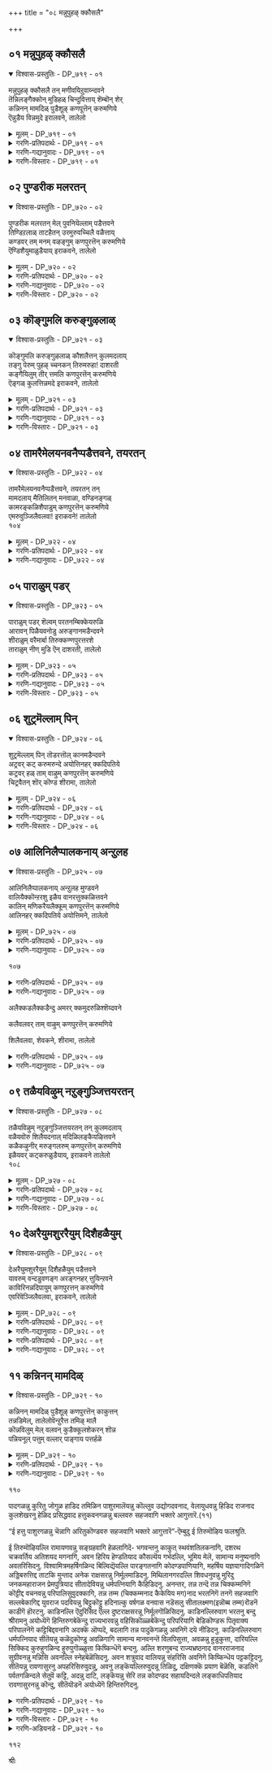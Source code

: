 +++
title = "०८ मन्नुपुहऴ् क्कौसलै"

+++


## ०१ मन्नुपुहऴ् क्कौसलै

<details open><summary>विश्वास-प्रस्तुतिः - DP_७१९ - ०१</summary>

मन्नुपुहऴ् क्कौसलै तन् मणीवयिऱुवाय्न्दवने  
तॆन्निलङ्गैक्कोन् मुडिहळ् चिन्दुवित्ताय् शॆम्बॊन् शेर्  
कन्निनन् मामदिळ् पुडैशूऴ् कणपूत्तॆन् करुमणिये  
ऎन्नुडैय विन्नमुदे इरालवने, तालेलो
</details>

<details><summary>मूलम् - DP_७१९ - ०१</summary>

मन्नुपुहऴ् क्कौसलै तन् मणीवयिऱुवाय्न्दवने  
तॆन्निलङ्गैक्कोन् मुडिहळ् चिन्दुवित्ताय् शॆम्बॊन् शेर्  
कन्निनन् मामदिळ् पुडैशूऴ् कणपूत्तॆन् करुमणिये  
ऎन्नुडैय विन्नमुदे इरालवने, तालेलो
</details>

<details><summary>गरणि-प्रतिपदार्थः - DP_७१९ - ०१</summary>

मन्नु-शाश्वतवाद, पुहऴ्=हॊगळिकॆयन्नु पडॆद कौसलै तन्=कौसल्यॆय, मणि=सुन्दरवाद, वयिऱु=हॊट्टॆयल्लि,. वाय्न्दवने=अभिवृद्धि हॊन्दिदवने, तॆन्=दक्षिणदिक्किनल्लिरुव, इलङ्कै=लङ्कॆय, कोन्=राजन\(रावणन\), मुडिहळ्=तलॆगळन्नु, चिन्दुवित्ताय्=तरिदु हाकिदवने, शॆम्=कॆम्पाद, पॊन् शेर्=चिन्नदिन्द माडिद, कन्नि=शाश्वतवाद\(नाशविल्लद\), नल्=उत्तमवाद, मा=बलुदॊड्ड, मदिळ्=कोटॆगोडॆयिन्द, पुडै=नाल्कुदिक्किनल्लू, शूऴ्=सुत्तुवरियल्पट्ट, कणपुरत्तु=कण्णपुरद, ऎन्=नन्न, करुमणिये=नीळमणियन्थवने, ऎन् अमुदे=नन्न अमृतसमानने, इराकवने=राघव\(राम\)ने, तालेलो=जोजो
</details>

<details><summary>गरणि-गद्यानुवादः - DP_७१९ - ०१</summary>

शाश्वतवाद कीर्तियन्नु पडॆद कौसल्यॆय सुन्दरवाद हॊट्टॆयल्लि अवतरिसिदवने, दक्षिणदल्लिरुव लङ्कॆय राजन तलॆगळन्नु तरिदुहाकिदवने, कॆम्फाद चिन्नदिन्द माडिद नाशरहितवाद उत्तमकोटॆयिन्द नाल्कुकडॆयू सुत्तल्पट्ट कण्णपुरद नन्न नीलमणिये, ननगॆ अमृतप्रायने, राघवरामने, जोजो\(१\)
</details>

<details><summary>गरणि-विस्तारः - DP_७१९ - ०१</summary>

कुलशेखररु ई तिरुमॊऴियल्लि भगवन्तन इन्नॊन्दु अवतारवन्नु ऎन्दरॆ श्रीरामावतारवन्न् नॆनॆयुत्तारॆ. श्रीरामनु अवतरिसिद्दु कौसल्यॆय गर्भदल्लि. दशरथ चक्रवर्तिगॆ अतिशयद हिरियमगनागि, रामावतारद गुरियॆल्ल देशदल्लॆल्ला महाक्रूरिगळागि हॆच्चिकॊण्डिद्द राक्षस कुलद निर्मूलन. लङ्कॆय राजनाद बलुदुष्टनू. अतिपराक्रमियू आद रावणासुरन हत्तुतलॆगळन्नू, अवनन्नु युद्धदल्लि ऎदुरिसि, चॆण्डाडिद्दु श्रीरामन वैभव. श्रीरामन तायि कौसल्यॆ तानॆन्दु भाविसिकॊण्डु, कुलशेखररु

१०२

मगुवाद श्रीरामनन्नु तॊट्टिलल्लिट्टु जोगुळ हाडुत्तारॆ.

कण्णपुरम्- तिरुक्कण्णपुरम् ऎम्बुदु दक्षिणभारतदल्लि हिन्दॆ चोळनाडु ऎन्दुप्रसिद्धिगॊण्डिद्द राज्यदल्लि पवित्रवाद यात्रास्थळगळल्लि ऒन्दु. ऐवरु आऴ्वाररु इल्लिगॆ यात्रार्थिगळागि बिजयमाडिसि, इल्लिय “शौरिराजस्वामि”यन्नु दर्शन माडि, सेवॆ माडि कृतार्थरादरु. आ ऐवरल्लि कुलशेखररू ऒब्बरु. आ सविनॆनपिन कुरुहु इदु. अल्लदॆ, कण्णपुरद शौरिराजस्वामिये कुलशेखररिगॆ श्रीरामनागि तोरिद्दु.
</details>

## ०२ पुण्डरीक मलरतन्

<details open><summary>विश्वास-प्रस्तुतिः - DP_७२० - ०२</summary>

पुण्डरीक मलरतन् मेल् पुवनियॆल्लाम् पडैत्तवने  
तिण्डिऱलाळ् ताटहैतन् उरमुरुवच्चिलै वळैत्ताय्  
कण्डवर् तम् मनम् वऴङ्गुम् कणपुरत्तॆन् करुमणिये  
ऎण्डिशैयुमाळुडैयाय् इराकवने, तालेलो
</details>

<details><summary>मूलम् - DP_७२० - ०२</summary>

पुण्डरीक मलरतन् मेल् पुवनियॆल्लाम् पडैत्तवने  
तिण्डिऱलाळ् ताटहैतन् उरमुरुवच्चिलै वळैत्ताय्  
कण्डवर् तम् मनम् वऴङ्गुम् कणपुरत्तॆन् करुमणिये  
ऎण्डिशैयुमाळुडैयाय् इराकवने, तालेलो
</details>

<details><summary>गरणि-प्रतिपदार्थः - DP_७२० - ०२</summary>

पुण्डरिकम्=तावरॆ, मलर्=हूवु, अदन्=अदर, मेल्=मेलॆ, पुवनि ऎल्लाम्=समस्त लोकगळन्नू, पडैत्तवने=पडॆदवने, तिण्=दृढवाद, तिऱलाळ्=बलवन्नुळ्ळवळाद, ताटकैतन्=ताटकिय, उरम्=ऎदॆयन्नु, उरुव=तूतुबीळुवन्तॆ, शिलै=बिल्लन्नु, वळैत्ताय्=बग्गिसिदवने, कण्डवर्=दर्शन माडिदवरि, तम् मनम्=अवरवर मनस्सन्नु, वऴङ्गुम्=बॆळगिसुव, कणपुरत्तु ऎन् करुमणिये=कण्णपुरद नन दिव्यनीलमणिये, ऎण्=ऎण्टु, दिशैयुम्=दिक्कुगळल्लियू, आळ् उडैयाय्=सेवॆगॊळ्ळुत्तिरुववने, इराकवने=राघव\(राम\)ने, तालेलो=जोजो
</details>

<details><summary>गरणि-गद्यानुवादः - DP_७२० - ०२</summary>

तावरॆय हूविन मेलिनिन्द समस्तलोकगळन्नू सॄष्टिसिदवने, बहळ बलशालियाद ताटकिय ऎदॆयल्लि तूतागुवन्तॆ बिल्लन्नु बग्गिसिदवने, दर्शन माडिदवर मनस्सन्नु बॆळगिसुव कण्णपुरदल्लि नॆलसिरुव नन्न दिव्यनीलमणिये, ऎण्टुदिक्कुगळल्लू सेवॆगॊळ्ळुत्तिरुववने, राघवरामने जो जो.\(२\)
</details>

<details><summary>गरणि-विस्तारः - DP_७२० - ०२</summary>

भगवन्तन नाभियिन्द कमलवु हुट्टितु. अदरल्लि चतुर्मुख ब्रह्मनु हुट्टिदनु. अवनु सृष्टिकर्तनागि समस्त लोकगळन्नु सृष्टिसिदनु. हीगॆ भगवन्तनु लोकगळन्नु सृष्टिसिद्दु.

विश्वामित्र महर्षि नडसुत्तिद्द यज्ञक्कॆ अल्लिन राक्षसरु बहळवागि अड्डिमाडुत्तलू तॊन्दरॆ कॊडुत्तलू इद्दरु. अवरल्लि ताटकि ऎम्बवळ बहळ प्रबलळू

१०३

मायावियू आगिद्दवळु. श्रीरामनॊब्बने अवळन्नु संहरिसलु शक्तनॆन्दु महर्षिगळिगॆ गॊत्तु. अदक्कागि, बालकराद रामलक्ष्मणरन्नु अवरॊडनॆ करॆदिय्दु, अवरिगॆ धनुर्विद्यॆयन्नु कलिसि, ताटकिय मत्तु इतर ऎल्ला राक्षसर संहारक्कॆ कारणरादरु. ताटकियन्नु ऎदॆयन्नु सीळुवुदक्कागि श्रीरामनु तन्न कोदण्डवन्नु हेगॆ उपयोगिसिदनॆन्दु विवरणॆ इल्लिदॆ.

तिरुक्कण्णपुरदल्लि भगवन्तनु शौरिराजस्वामियागि नॆलॆगॊण्डु, ऎल्ला दिक्कुगळिन्दलू, अल्लिगॆ स्वामिय सेवॆगागि, बरुव भक्तर मनस्सन्नु आह्लादगॊळिसुत्तानॆ. अवने राघव राम. अवनन्नु मगुविनन्तॆ भाविसि आऴ्वाररु तूगुत्तारॆ.
</details>

## ०३ कॊङ्गुमलि करुङ्गुऴलाळ्

<details open><summary>विश्वास-प्रस्तुतिः - DP_७२१ - ०३</summary>

कॊङ्गुमलि करुङ्गुऴलाळ् कौशलैत्तन् कुलमदलाय्  
तङ्गु पॆरुम् पुहऴ् च्चनकन् तिरुमरुहा\! दाशरती  
कङ्गैयिलुम् तीर् त्तमलि कणपुरत्तॆन् करुमणिये  
ऎङ्गळ् कुलत्तिन्नमदे इराकवने, तालेलो
</details>

<details><summary>मूलम् - DP_७२१ - ०३</summary>

कॊङ्गुमलि करुङ्गुऴलाळ् कौशलैत्तन् कुलमदलाय्  
तङ्गु पॆरुम् पुहऴ् च्चनकन् तिरुमरुहा\! दाशरती  
कङ्गैयिलुम् तीर् त्तमलि कणपुरत्तॆन् करुमणिये  
ऎङ्गळ् कुलत्तिन्नमदे इराकवने, तालेलो
</details>

<details><summary>गरणि-प्रतिपदार्थः - DP_७२१ - ०३</summary>

कॊङ्गु=परिमळवु, मलि=मलॆतिरुव, करुकुऴलाळ्=कप्पनॆय कूदलन्नुळ्ळ, कौशलै तन्=कौसल्यॆय, कुलम्=सिरिवन्तनाद, मदलाय्=मगने, तङ्गु=शाश्वतवाद, पॆरु=महत्ताद, पुहऴ्=कीर्तियुळ्ळ, चनकन्=जनकन, तिरु=श्रेष्ठवाद, मरुहा=अळियने, दाशरती=दाशरथी, कङ्गैयिलुम्=गङ्गानदिगिन्तलू, मलि=श्रेष्ठवाद, तीर् त्तम्=तीर्थगळुळ्ळ, कणपुरत्तु=तिरुक्कण्णपुरद, ऎन् करुमणिये=नन्न नीलमणिये, ऎङ्गळ्=नम्म, कुलत्तु=वंशद\(कुलद\), इन्-मधुरवाद, अमुदे=अमृतवे, इराकवने=राघव\(राम\)ने, तालेलो=जोजो
</details>

<details><summary>गरणि-गद्यानुवादः - DP_७२१ - ०३</summary>

परिमळदिन्द मलॆतिरुव कप्पाद तलॆगूदलन्नुळ्ळ कौसल्यॆय सिरिवन्तनाद मगने, शाश्वतवाद महाकीर्तियन्नुळ्ळ जनकन श्रेष्ठवाद अळियने, दाशरथी, गङ्गानदिगिन्तलू श्रेष्ठवाद तीर्थगळन्नुळ्ळ कण्णपुरद नन्न नीलमणिये, नम्म कुलद मधुरवाद अमृतवे, राघवरामने जोजो\(३\)
</details>

<details><summary>गरणि-विस्तारः - DP_७२१ - ०३</summary>

“नम्म कुल” ऎम्ब हॆम्मॆय मातु कौसल्यादेविय कुलक्कू कुलशेखरर कुलक्कू ऒट्टिगॆ अन्वयिसुत्तदॆ. इब्बरदू क्षत्रियकुल. आद्दरिन्द श्रीरामनल्लि अष्टु अभिमान\!
</details>

## ०४ तामरैमेलयनवनैप्पडैत्तवने, तयरतन्

<details open><summary>विश्वास-प्रस्तुतिः - DP_७२२ - ०४</summary>

तामरैमेलयनवनैप्पडैत्तवने, तयरतन् तन्  
मामदलाय् मैतिलितन् मनवाळा, वण्डिनङ्गळ्  
कामरङ्कळिशैपाडुम् कणपुरत्तॆन् करुमणिये  
एमरुवुञ्जिलैवलवा\! इराकवने\! तालेलो  
१०४
</details>

<details><summary>मूलम् - DP_७२२ - ०४</summary>

तामरैमेलयनवनैप्पडैत्तवने, तयरतन् तन्  
मामदलाय् मैतिलितन् मनवाळा, वण्डिनङ्गळ्  
कामरङ्कळिशैपाडुम् कणपुरत्तॆन् करुमणिये  
एमरुवुञ्जिलैवलवा\! इराकवने\! तालेलो  
१०४
</details>

<details><summary>गरणि-प्रतिपदार्थः - DP_७२२ - ०४</summary>

तामरै मेल्=तावरॆ मेलॆ, अयन् अवनै=चतुर्मुख ब्रह्मनन्नु, पडैत्तवने=पडॆदवने, तयर तन् तन्=दशरथन, मा=महत्वद, मदलाय्=मगने, मैतिलि तन्=मैथिलिय, मनवाळा=वल्लभने, वण्डु=दुम्बिगळ, इनङ्गळ्=गुम्पुगळु, कामरङ्गळ्=इम्पाद रागगळ, इशै=हाडुगळन्नु, पाडुम्=हाडुव, कणपुरत्तु=तिरुक्कण्णपुरद, ऎन् करुमणिये=नन्न नीलमणिये, ए=अम्बुगळु, मरुवुम्=कूडिकॊण्डिरुव, शिलै=बिल्लन्नु, वलवा=हिडियबल्लवने, इराकवने=राघव, रामने, तालेलो=जोजो.
</details>

<details><summary>गरणि-गद्यानुवादः - DP_७२२ - ०४</summary>

तावरॆय मेलॆ चतुर्मुख ब्रह्मनन्नु पडॆदवने, दशरथन महत्वद मगने. मैथिलिय वल्लभने, दुम्बिगळ गुम्पुगळु इम्पाद रागगळ हाडुगळन्नु हाडुव तिरुक्कणपुरद नन्न नीलमणिये, अम्बुगळिन्द कूडिरुव बिल्लन्नु हिडियबल्लवने राघवरामने, जोजो.\(४\)
</details>

## ०५ पाराळुम् पडर्

<details open><summary>विश्वास-प्रस्तुतिः - DP_७२३ - ०५</summary>

पाराळुम् पडर् शॆल्वम् परतनम्बिक्केयरुळि  
आरावन् पिळैयवनोडु अरुङ्गानमडैन्दवने  
शीराळुम् वरैमार्बा तिरुक्कण्णपुरत्तरशे  
ताराळुम् नीण् मुडि ऎन् दाशरती, तालेलो
</details>

<details><summary>मूलम् - DP_७२३ - ०५</summary>

पाराळुम् पडर् शॆल्वम् परतनम्बिक्केयरुळि  
आरावन् पिळैयवनोडु अरुङ्गानमडैन्दवने  
शीराळुम् वरैमार्बा तिरुक्कण्णपुरत्तरशे  
ताराळुम् नीण् मुडि ऎन् दाशरती, तालेलो
</details>

<details><summary>गरणि-प्रतिपदार्थः - DP_७२३ - ०५</summary>

पार्=भूमियन्नु, आळुम्=आळतक्क, पडर्=विपुलवाद, शॆल्वम्=सम्पत्तन्नु, परतन्=भरतनॆम्ब, नम्बिक्के=प्रसिद्धिपुरुषनिगे, अरुळि=कृपॆमाडि,आरा=परिपूर्णवाद, अन्बु=प्रेम\(भक्ति\)वुळ्ळ, इळैयवनोडु=तम्मनॊडनॆ, अरु=अपरूपवाद, कानम्=काडन्नु, अडैन्दवने=सेरिदवने, शीर्=लक्ष्मियु, आळुम्=विहरिसुवन्थ, वरै=\(पर्वतदन्तॆ\) हिरियदाद, मार्बा=वक्षस्थलवुळ्ळवने, तिरुक्कण्णपुरत्तु अरशने=तिरुक्कण्णपुरद अरसने, तार्=मालॆयु, आळुम्=विहरिसुव, नीळ्=उद्दनाद, मुडि=जडॆयन्नुळ्ळ, ऎन् दाशरथी=नन्न दाशरथिये, तालेलो=जोजो.
</details>

<details><summary>गरणि-गद्यानुवादः - DP_७२३ - ०५</summary>

१०५
</details>

<details><summary>गरणि-विस्तारः - DP_७२३ - ०५</summary>

भूमियन्नाळतक्क विपुअलवाद सम्पत्तन्नु भरतनॆम्ब प्रसिद्धिपुरुषनिगे कृपॆमाडिकॊट्टु, सम्पूर्णवाद भक्तियन्नुळ्ळ तम्मनॊडनॆ अपरूपवाद काडन्नु सेरिदवने, लक्ष्मियु विहरिसुवन्थ हिरिय\(विशाल\)वक्षस्थलवुळ्ळवने, मालॆयन्नु मुडिद निडिदाद जटॆयन्नुळ्ळवने, नन्न दाशरथिये, जोजो.\(५\)

दशरथ चक्रवर्तिय हिरियमगनागि, चक्राधिपत्यवन्नु अद्वितीयवागि आळुवन्थ समर्थनागिद्दरू, तन्न तन्दॆय मातन्नु पालिसुवुदक्कागि, तन्न तम्मनाद भरतनिगे भूमियन्नाळुव आ विपुलैश्वर्यवन्नु बिट्टुकॊट्टु, तन्नल्लि अपरिमितवाद भक्ति\(प्रीति\)यन्नुळ्ळ तन्न तम्मनाद लक्ष्मणनॊडनॆ भयङ्करवाद काडिगॆ होद त्यागमूर्ति श्रीराम\! वीरलक्ष्मिगॆ तन्न दृढवाद ऎदॆयल्लि अवकाशकॊट्टवनु अवनु. जटावल्कलधारियागि शान्तनागि, सन्तसचित्तनागि अरण्यदल्लि वासवागिद्दवनु अवनु. अवने तिरुक्कण्णपुरद ऒडॆयनादवनु.
</details>

## ०६ शुट्रमॆल्लाम् पिन्

<details open><summary>विश्वास-प्रस्तुतिः - DP_७२४ - ०६</summary>

शुट्रमॆल्लाम् पिन् तॊडरत्तॊल् कानमडैन्दवने  
अट्रवर् कट् करुमरुन्दे अयोत्तिनहर् क्कदिपतिये  
कट्रवर् हळ् ताम् वाऴुम् कणपुरत्तॆन् करुमणिये  
चिट्रवैतन् शॊर् कॊण्ड शीरामा, तालेलो
</details>

<details><summary>मूलम् - DP_७२४ - ०६</summary>

शुट्रमॆल्लाम् पिन् तॊडरत्तॊल् कानमडैन्दवने  
अट्रवर् कट् करुमरुन्दे अयोत्तिनहर् क्कदिपतिये  
कट्रवर् हळ् ताम् वाऴुम् कणपुरत्तॆन् करुमणिये  
चिट्रवैतन् शॊर् कॊण्ड शीरामा, तालेलो
</details>

<details><summary>गरणि-प्रतिपदार्थः - DP_७२४ - ०६</summary>

शुट्रम् ऎल्लाम्=परिवारदवरॆल्लरू, पिन् तॊडर=हिन्दॆबिद्दु बरलु, तॊल्=पुरातनवाद, कानम्=काडन्नु,अडैन्दवने=सेरिदवने, अट्रवर् कट् कु=निन्नन्ने शरणॆन्दवरिगॆ, अरु=अपरूपवाद, मरुन्दे=औषधिस्वरूपने, अयोत्तिनहर् क्कू=अयोध्यानगरक्कॆ, अदिपतिये=ऒडॆयने, कट्रवर् हळ् ताम्=ज्ञानिगळु, वाऴुम्=बाळुवन्थ, कणपुरत्तु ऎन् करुमणिये=चिट्रवैतन्=चिक्क तायियादवळ, शॊल्=मातन्नु, कॊण्ड=पालिसिद, शीरामा=श्रीरामने, तालेलो=जोजो.
</details>

<details><summary>गरणि-गद्यानुवादः - DP_७२४ - ०६</summary>

बन्धुबळग परिवारदवरॆल्लरू निन्न हिन्दॆबिद्दु बरलु, पुरातनवाद काडन्नु सेरिदवने, निन्न शरणागतरिगॆ अपरूपवाद औषधिस्वरूपने, अयोध्यॆय ऒडॆयने ज्ञानिगळु बाळुवन्थ तिरुक्कण्णपुरद नन्न दिव्यनीलमणिये, चिक्कम्मा मातन्नु पालिसिदवने, श्रीरामने, जोजो.\(६\)
</details>

<details><summary>गरणि-विस्तारः - DP_७२४ - ०६</summary>

चिक्कम्मनाद कैकेयिय मातन्ने तन्न तन्दॆय आज्ञॆयॆन्दु तिळिदु अदन्नु चाचु तप्पदन्तॆ परिपालिसुवुदक्कागि श्रीरामनु राज्याधिपत्यवन्नु तन्न तम्मनाद भरतनिगॆ बिट्टुकॊट्टु तानु काडिगॆ होदनष्टॆ. प्रजॆगळू बन्धुबळगदवरू तमगॆ अत्यन्तप्रियनाद श्रीरामनन्नु बिट्टिरलारदॆ अवनन्नु हिम्बालिसुत्तले होदरु. गङ्गानदियन्नु दाटीद बळिक श्रीरामनु तानु तम्मवरु यार हगरणवू इल्लदॆ सुखवागिरुवुदु साध्यवॆन्दु बगॆदु चित्रकूटदल्लि

१०६

नॆलसिदनु. अवन शान्तिगॆ भङ्ग तरुवन्तॆ भरतनु सकल राजमर्यादॆगळॊडनॆ यू बन्धुबळग परिवारजनरॊडनॆयू अल्लिगू बन्दु, श्रीरामनन्नु अयोध्यॆगॆ हिन्तिरुगबेकॆन्दू राज्यभारवन्नु अवने वहिसिकॊळ्ळबेकॆन्दु बेडिकॊण्डनु. श्रीरामनु अदक्कॆ ऒप्पदॆ, अवन बेडिकॆगॆ बदलागि अवनिगॆ तन्न पादुकॆगळन्नु दयॆनीडिदनु. हीगॆ भरतनन्नु समाधानपडिसि हिन्दक्कॆ कळुहिसिद बळिक तम्म जनर काटदिन्द तप्पिसिकॊळ्ळबेकॆन्दु बगॆदु, दट्टवाद गॊण्डारण्यवाद दण्डकारण्यक्कॆ तॆरळिदनु. इदु पाशुरद मॊदल सालिन विषय.

गॆळॆयरागलि वैरिगळागलि- यारे आगलि “शरणु”ऎन्दु बन्दरॆ, अवर हिन्नॆलॆयेनॆन्दु लॆक्किसदॆ, अवरन्नु कैबिडदन्तॆ कापाडुवुदु श्रीरामन सङ्कल्प. शरणागतरन्नु संसारवॆम्ब रोगदिन्द बिडुगडॆ माडुवुदे श्रीरामन कार्य. आद्दरिन्दले शरणागतरिगॆ अवनु दिव्यौषधियन्तॆ.
</details>

## ०७ आलिनिलैप्पालकनाय् अन्ऱुलह

<details open><summary>विश्वास-प्रस्तुतिः - DP_७२५ - ०७</summary>

आलिनिलैप्पालकनाय् अन्ऱुलह मुण्डवने  
वालियैक्कॊन्ऱरशु इळैय वानरत्तुक्कळित्तवने  
कालिन् मणिकरैयलैक्कूम् कणपुरत्तॆन् करुमणिये  
आलिनहर् क्कदिपतिये अयोत्तिमने, तालेलो
</details>

<details><summary>मूलम् - DP_७२५ - ०७</summary>

आलिनिलैप्पालकनाय् अन्ऱुलह मुण्डवने  
वालियैक्कॊन्ऱरशु इळैय वानरत्तुक्कळित्तवने  
कालिन् मणिकरैयलैक्कूम् कणपुरत्तॆन् करुमणिये  
आलिनहर् क्कदिपतिये अयोत्तिमने, तालेलो
</details>

<details><summary>गरणि-प्रतिपदार्थः - DP_७२५ - ०७</summary>

आलिन् इलै=आलद ऎलॆय, पालकन् आय्=बालकनादवने, अन्ऱु=महाप्रळयकालदल्लि, उलहम् उण्डवने=समस्तलोकगळन्नू उण्डवने, \(हॊट्टॆयल्लि अडगिसिकॊण्डवने\), वालियै कॊन्ऱु=वालियन्नु कॊन्दु, इळैय वानरत्तुक्कू=तम्मनाद वानरनिगॆ, अरशु=राज्यवनु, अळित्तवने=कॊट्टवने, कालिन्=कालिन, मणि=सुन्दरवाद\(रत्नखचितवाद\), करै=अञ्चु, अलैक्कूम्=अलुगाडुत्तिरुव, कणपुरत्तु=तिरुक्कण्णपुरद, ऎन् करुमणिये=नीलमणिये, आलिनहर् क्कू=आलिनगरक्कॆ, अदिपतिये=ऒडॆयने, अयोत्तिमने=अयोध्यॆय राजने, तालेलो=जोजो.\(७\)
</details>

<details><summary>गरणि-गद्यानुवादः - DP_७२५ - ०७</summary>

महाप्रळयदल्लि समस्तलोकगळन्नू तन्न हॊट्टॆयल्लि अडगिसिकॊण्डु एनू अरिय ऎळॆयमगुवागि हाल्गडिनल्लि ऒन्दु आलदॆलॆय मेलॆ मलगि योगनिद्रॆयल्लि बहुकालकळॆदवनु भगवन्त. श्रीरामनादाग, किष्किन्धॆय राजनागिद्द वालियन्नु कॊन्दु अवन तम्मनाद सुग्रीवनिगॆ आ राज्यद पट्टवन्नु कट्टिदनु. तिरुक्कण्णपुरियल्लि शौरिराजनागि सर्वाङ्गसुन्दरनागि मॆरॆयुववनु अवनु.
</details>

१०७

<details><summary>गरणि-प्रतिपदार्थः - DP_७२५ - ०७</summary>

“कालिन् मणिकरै अलैक्कूम् कणपुरत्तु” ऎम्बुदन्नु इन्नॊन्दु रीतियल्लि बिडिसि अर्थहेळलागिदॆ. कालिन्=कालुवॆगळ, मणि=रत्नगळन्नु, करै=दडक्कॆ अलैक्कूम्=तन्दुहाकुव, कणपुरत्तु=तिरुक्कण्णपुरद-ऎम्बुदागि. कालुवॆगळल्लि हरियुव समृद्धियाद नीरु तिरुक्कण्णपुरद गद्दॆगळल्लि हरिदु अदरल्लि हुलुसागि चिन्नवन्नू रत्नगळन्नू बॆळॆयुवन्तॆ \(बत्त बॆळॆयुवन्तॆ\) माडुत्तदॆ. हीगॆ तिरुक्कण्णपुरवु ऐश्वर्यदिन्द तुम्बितुळुकुत्तदॆ.
</details>

<details><summary>गरणि-गद्यानुवादः - DP_७२५ - ०७</summary>

८.मलैयदनालणैक्कट्टि मदिळिलङ्कैयऴित्तवने
</details>

अलैक्कडलैक्कडैन्दु अमरर् क्कमुदरुळिश्शॆय्दवने

कलैवलवर् ताम् वाऴुम् कणपुरत्तॆन् करुमणिये

शिलैवलवा, शेवकने, शीरामा, तालेलो

<details><summary>गरणि-प्रतिपदार्थः - DP_७२५ - ०७</summary>

मलै=बॆट्टगळुल् अदनाल्=अवुगळिन्द, अणैक्कट्टि=सेतुवॆयन्नु कट्टि, मदिळ्=कोटॆयिन्द भद्रवाद, इलङ्कै=लङ्कॆयन्नु, अऴत्तवने=नाशपडिसिदवने, अलैकडलै=अलॆगळिन्द कूडिद कडलन्नु, कडैन्दु=कडॆदु, अमरर् क्कू=देवतॆगळिगॆ,अमुदु=अमृतवन्नु, अरुळिशॆय्दवने=कृपॆ माडिदवने, कलैवलवर्=विद्यॆयन्ने शक्तियन्नागि उळ्ळवरु, ताम्=तावु, वाऴुम्=बाळुव, कणपुरत्तु=तिरुक्कण्णपुरद, ऎन् करुमणिये=नन्न दिव्यनीलमणिये, शिलैवलवा=धनुश्शास्त्रपण्डितने\(कोदण्डपण्डितने\) शेवकने=महावीरने, शीरामा=श्रीरामने, तालेलो=जोजो
</details>

<details><summary>गरणि-गद्यानुवादः - DP_७२५ - ०७</summary>

बॆट्टगळिन्द समुद्रक्कॆ सेतुवॆ कट्टि कोटॆगळिन्द भद्रवाद लङ्कॆयन्नु नाशपडिसिदवने, अलॆगळिन्द कूडिद कडलन्नु कडॆदु अमररिगॆ अमृतवन्नु कृपॆमाडिदवने, विद्याबलवुळ्ळवरु बाळुव तिरुक्कण्णपुरद नन्न दिव्यनीलमणिये, कोदण्डपण्डितने, महावीरने, श्रीरामने जोजो.\(८\)
</details>

## ०९ तळैयविऴुम् नऱुङ्गुञ्जित्तयरतन्

<details open><summary>विश्वास-प्रस्तुतिः - DP_७२७ - ०८</summary>

तळैयविऴुम् नऱुङ्गुञ्जित्तयरतन् तन् कुलमदलाय्  
वळैयवॊरु शिलैयदनाल् मदिळिलङ्कैयऴित्तवने  
कळैकऴुनीर् मरुङ्गलरुम् कणपुरत्तॆन् करुमणिये  
इळैयवर् कट्करुळुडैयाय्, इराकवने तालेलो  
१०८
</details>

<details><summary>मूलम् - DP_७२७ - ०८</summary>

तळैयविऴुम् नऱुङ्गुञ्जित्तयरतन् तन् कुलमदलाय्  
वळैयवॊरु शिलैयदनाल् मदिळिलङ्कैयऴित्तवने  
कळैकऴुनीर् मरुङ्गलरुम् कणपुरत्तॆन् करुमणिये  
इळैयवर् कट्करुळुडैयाय्, इराकवने तालेलो  
१०८
</details>

<details><summary>गरणि-प्रतिपदार्थः - DP_७२७ - ०८</summary>

तळै=कट्टु, अविऴुम्=बिच्चि होगुत्तिरुव, नऱु=ऒळ्ळॆय, कुञ्जि=तलॆगूदलिन गण्टुळ्ळ, तयरतन् तन्=दशरथन, कुलम्=श्रेष्ठवाद, मदलाय्=मगने, ऒरु=साटियिल्लद, वळैय=बग्गिसिद, शिलै अदनाल्=बिल्लिनिन्द, मदिळ्=कोटॆगोडॆगळुळ्ळ, इलङ्गै=लङ्कॆयन्नु, अऴित्तवने=नाशपडिसिदवने, कळै=सुन्दरवाद, कऴुनीर्=नैदिलॆगळु, मरुङ्गु=सुत्तलू, अलरुम्=अरळुव, कणपुरत्तु=तिरुक्कण्णपुरद, ऎन्=नन्न करुमणिये=नीलमणिये, इळैयवर् कट्कु=तम्मन्दिर विषयदल्लि, अरुळ् उडैयाय्=करुणॆयुळ्ळवने, इराकवने=राघव\(राम\)ने, तालेलो=जोजो.
</details>

<details><summary>गरणि-गद्यानुवादः - DP_७२७ - ०८</summary>

कट्टुबिच्चुत्तिरुव ऒळ्ळॆय तलॆगूदलिन गण्टुळ्ळ दशरथन श्रेष्ट्ःअवाद मगने, साटियिल्लद बग्गिसिद बिल्लिनिन्द कोटॆगळिन्द भद्रवाद लङ्कॆयन्नु नाशपडिसिदवने, सुन्दरवाद नैदिलॆगळु सुत्तलू अरळुव तिरुक्कण्णपुरद नन्न दिव्यनीलमणिये, तम्मन्दिर विषयदल्लि कृपॆयुळ्ळवने, राघवरामने, जोजो.\(९\)
</details>

<details><summary>गरणि-विस्तारः - DP_७२७ - ०८</summary>

किरिय हॆण्डतियाद कैकेयि तनगॆ कॊडबेकॆन्द ऎरडू वरगळन्नु केळिद दशरथनु शोकसन्तप्तनादनु. नॆलदल्लि बिद्दु हॊरळाडिदनु. अवन तलॆगूदलु बिच्चिहोयितु. नॆलद धूळिनल्लि अदु मलिनगॊण्डितु. आदरॆ अवनु कैकेयिगॆ कॊट्टमातन्नु हिरिय मगनाद श्रीरामनु उळिसिकॊट्टु, श्रेष्ठनॆनिसिकॊण्डनु. इदु मॊदल सालिन विषय.

“तम्मन्दिरिगॆ कृपॆ तोरिद्दु”-ऎम्बुदन्नु ऎरडु रीतियल्लि विवरिसबहुदॆन्दु काणुत्तदॆ. तम्मनाद भरतनिगॆ श्रीरामनु तन्न पादुकॆगळन्नु कॊट्टुकृपॆ माडिद्दु; ,अत्तु तम्मनाद लक्ष्मणनन्नु तन्न ऎडॆबिडद बॆम्बलिगनागि, हदिनाल्कु वर्षगळ वनवासदल्लि तन्नॊडनॆ ऒरलि ऒप्पिद्दु. इदुऒन्दु रीति. इन्नॊन्दु रीतियल्लि देशभ्रष्ठनागि अलॆयुत्तिद्द सुग्रीवन सख्यवन्नु माडिकॊण्डु, अवनिगॆ वालियिन्द अवन राज्यवन्नु वापसुकॊडिसिद्दु. इदु तम्मनाद सुग्रीवनिगॆ तोरिसिद कृपॆ.
</details>

## १० देअरैयुमशुररैयुम् दिशैहळैयुम्

<details open><summary>विश्वास-प्रस्तुतिः - DP_७२८ - ०९</summary>

देअरैयुमशुररैयुम् दिशैहळैयुम् पडैत्तवने  
यावरुम् वन्दडुवणङ्ग अरङ्गनहर् त्तुयिन्ऱवने  
काविरिनन्नदिपायुम् कणपुरत्तन् करुमणिये  
एवरिवॆञ्जिलैवलवा, इराकवने, तालेलो
</details>

<details><summary>मूलम् - DP_७२८ - ०९</summary>

देअरैयुमशुररैयुम् दिशैहळैयुम् पडैत्तवने  
यावरुम् वन्दडुवणङ्ग अरङ्गनहर् त्तुयिन्ऱवने  
काविरिनन्नदिपायुम् कणपुरत्तन् करुमणिये  
एवरिवॆञ्जिलैवलवा, इराकवने, तालेलो
</details>

<details><summary>गरणि-प्रतिपदार्थः - DP_७२८ - ०९</summary>

देवरैयुम्=देवतॆगळन्नू, अशुररैयुम्=असुररन्नू, दिशैहळैयुम्=दिक्कुगळन्नू, पडैत्तवने= पडॆदवने, यावरुम्=ऎल्ल चेतनरू
</details>

<details><summary>गरणि-गद्यानुवादः - DP_७२८ - ०९</summary>

१०९
</details>

<details><summary>गरणि-प्रतिपदार्थः - DP_७२८ - ०९</summary>

वन्दु=बन्दु, अडिवणङ्ग=पादगळिगॆरगलु \(अनुकूलिसुवन्तॆ\)अरङ्गनहरम्=श्रीरङ्गनगरदल्लि, तुयिन्ऱवने=पवडिसिरुववने, काविरिनल् नदि=कावेरियॆम्ब ऒळ्ळॆयनदि, पायुम्=हरियुव, कणपुरत्तु=तिरुक्कण्णपुरद, ऎन्=नन्न, करुमणिये=नीलमणिये, ए=बाणगळन्नु, वरि=तॊडिसि सिद्धपडिसिरुव, वॆम्=सुन्दरवाद, शिलैवलवा= बिल्लिन शूरने, इराकवने=राघव रामने, तालेलो=जोजो.
</details>

<details><summary>गरणि-गद्यानुवादः - DP_७२८ - ०९</summary>

देवतॆगळन्नु असुररन्नू दिक्कुगळन्नू पडॆदवने, ऎल्ल चेतनरू बन्दु पादगळिगॆरगलु अनुकूलिसुवन्तॆ श्रीरङ्गनगरदल्लि पवडिसिरुववने, कावेरियॆम्ब ऒळ्ळॆय नदि हरियुव तिरुक्कण्णपुरद नन्न दिव्यनीलमणिये, बाणगळन्नु तॊडिसि सिद्धवागिरुव सुन्दरवाद बिल्लाळे, राघवरामने, जोजो.\(१०\)
</details>

## ११ कन्निनन् मामदिळ्

<details open><summary>विश्वास-प्रस्तुतिः - DP_७२९ - १०</summary>

कन्निनन् मामदिळ् पुडैशूऴ् कणपुरत्तॆन् काकुत्तन्  
तन्नडिमेल्, तालेलोवॆन्ऱुरैत्त तमिऴ् मालै  
कॊन्नविलुम् मेल् वलवन् कुडैक्कूलशेकरन् शॊन्न  
पन्नियनूल् पत्तुम् वल्लार् पाङ्गाय पत्तर्हळे
</details>

<details><summary>मूलम् - DP_७२९ - १०</summary>

कन्निनन् मामदिळ् पुडैशूऴ् कणपुरत्तॆन् काकुत्तन्  
तन्नडिमेल्, तालेलोवॆन्ऱुरैत्त तमिऴ् मालै  
कॊन्नविलुम् मेल् वलवन् कुडैक्कूलशेकरन् शॊन्न  
पन्नियनूल् पत्तुम् वल्लार् पाङ्गाय पत्तर्हळे
</details>

<details><summary>गरणि-प्रतिपदार्थः - DP_७२९ - १०</summary>

कन्नि=शाश्वतवाद, नल्=श्रेष्ठवाद, मा=शक्तिपूर्णवाद, मदिळ्=कोटॆयन्नु, पुडै=ऎल्ल कडॆगळल्लू, शूऴ्=सुत्तुवरिदिरुव, कणपुरत्तु=तिरुक्कण्णपुरद, ऎन्=नन्न, काकुत्तन् तन्=काकुत् स्थरामन, अडिमेल्=पादगळन्नु कुरितु, तालेलो ऎन्ऱु=जोजो ऎन्दु, उरैत्त=हेळिद, तमिऴ् मालै=तमिळिन पाशुरगळ मालॆयन्नु, कॊल्=कॊल्लुव, नविलुम्=उद्योगदवनाद, वेल्=वेलायुधवन्नु, वलवन्=धरिसिदवनाद, कुडै=राजनाद, कुलशेकरन्=कुलशेखरनु, शॊन्न=हेळिद, पन्निय=प्रसिद्धवाद, नूल् पत्तुम्=हत्तु कवनगळन्नू, वल्लार्=बल्लवरु, पाङ्गु आय=सहजवागि, पत्तर् हळे=भक्तरे आगुवरु.
</details>

<details><summary>गरणि-गद्यानुवादः - DP_७२९ - १०</summary>

शाश्वतवाद, उत्तमवाद, शक्तिपूर्णवाद कोटॆयिन्द ऎल्ल कडॆगळल्लू सुत्तुवरिदिरुव तिरुक्कण्णपुरद नन्न स्वामियाद काकुत् स्थरामन
</details>

११०

पादगळन्नु कुरितु जोगुळ हाडिद तमिळिन पाशुरमालॆयन्नु कॊल्लुव उद्योगदवनाद, वेलायुधवन्नु हिडिद राजनाद कुलशेखरनु हेळिद प्रसिद्धवाद हत्तुकवनगळन्नु बल्लवरु सहजवागि भक्तरे आगुत्तारॆ.\(११\)

“ई हत्तु पाशुरगळन्नु चॆन्नागि अरितुकॊण्डवरु सहजवागि भक्तरे आगुत्तारॆ”-ऎम्बुदु ई तिरुमॊऴिय फलश्रुति.

ई तिरुमॊऴियल्लि रामायणवन्नु सङ्ग्रहवागि हेळलागिदॆ- भगवन्तनु काकुत् स्थवंशतिलकनागि, दशरथ चक्रवर्तिय अतिशयद मगनागि, अवन हिरिय हॆण्डतियाद कौसल्यॆय गर्भदल्लि, भूमिय मेलॆ, सामान्य मनुष्यनागि अवतरिसिदनु. विश्वामित्रमहर्षिगळिन्द बिल्विद्यॆयल्लि पारङ्गतनागि कोदण्डपाणियागि, महर्षिय यज्ञयागादिगळिगॆ अड्डिबरुत्तिद्द ताटकि मुन्ताद अनेक राक्षसरन्नु निर्मूलमाडिदनु. मिथिलानगरदल्लि शिवधनुवन्नु मुरिदु जनकमहाराजन प्रेमपुत्रियाद सीतादेवियन्नु धर्मपत्नियागि कैहिडिदनु. अनन्तर, तन्न तन्दॆ तन्न चिक्कम्मनिगॆ कॊट्टीद्द वचनवन्नु परिपालिसुवुदक्कागि, तन्न तम्म \(चिक्कम्मनाद कैकेयिय मग\)नाद भरतनिगॆ तनगॆ सहजवागि सल्लबेकागिद्द युवराज पदवियन्नु बिट्टुकॊट्टु हदिनाल्कु वर्षगळ वनवास नडॆसलु सीतालक्ष्मण\(इन्नॊब्ब तम्म\)रॊडनॆ काडीगॆ हॊरटनु. काडिनल्लि ऎदुरिसिद ऎल्ल दुष्टराक्षसरन्नू निर्मूलगॊळिसिदनु. काडिनल्लिरुवाग भरतनु बन्दु श्रीरामनु अयोध्यॆगॆ हिन्तिरुगबेकॆन्दु राज्यभारवन्नु वहिसिकॊळ्ळबेकॆन्दु परिपरियागि बेडिकॊण्डरू पितृवाक्य परिपालनॆगॆ कट्टिबिद्दवनागि अदक्कॆ ऒप्पदॆ, बदलागि तन्न पादुकॆगळन्नु अवनिगॆ दयॆ नीडिदनु. काडिनल्लिरुवाग धर्मपत्नियाद सीतॆयन्नु कळॆदुकॊण्डु अवळिगागि सामान्य मानवनन्तॆ विलपिसुत्ता, अवळन्नु हुडुकुत्ता, दारियल्लि सिक्किद कुरुहुगळिन्द हुरुपुगॊळ्ळुत्ता किष्किन्धॆगॆ बन्दनु. अल्लि शरणुबन्द राज्यभ्रष्ठनाद वानरराजनाद सुग्रीवनन्नु मन्निसि अवनल्लि स्नेहबॆळॆसिदनु. अवन शत्रुवाद वालियन्नु संहरिसि अवनिगॆ किष्किन्धॆय पट्टकट्टिदनु. सीतॆयन्नु रावणासुरनु अपहरिसिरुवुदन्नु, अवनु लङ्कॆयल्लिरुवुदन्नू तिळिदु, दक्षिणक्कॆ प्रयाण बॆळॆसि, कडलिगॆ पर्वतगळिन्दले सेतुवॆ कट्टि, अदन्नु दाटि, लङ्कॆयन्नु सेरि तन्न कोदण्डद सहायदिन्दले लङ्काधिपतियाद रावणासुरनन्नु कॊन्दु, सीतॆयॊडनॆ अयोध्यॆगॆ हिन्तिरुगिदनु.

<details><summary>गरणि-प्रतिपदार्थः - DP_७२९ - १०</summary>

श्रीरामन हिरिमॆयन्नु तिळियहेळुवुदर जॊतॆगॆ भक्तनागुव बगॆयन्नु सूक्ष्मवागि इदरल्लि हेळलागिदॆ. कौसल्यॆयु तन्न मुद्दिन मगनाद श्रीरामनल्लि तोरिसिद प्रेम=मातृवात्सल्य रूपद भक्तिमार्ग. तम्मन्दिराद भरतन मत्तु लक्ष्मणन सेवॆय रूपद भक्तिमार्ग- भ्रातॄवात्सल्यद भक्ति. सुगिवनु तोरिसिद स्णॆहितन रूपद भक्ति- सुहृद् वात्सलद भक्ति. विभीषनन्थ शत्रुवू सह शरणागति ऎम्बुदर मूलक नडसुव ऎडॆबिडद पादाश्रयद भक्ति- अनन्यभक्ति. इवुगळन्नॆल्ला चॆन्नागि अर्थमाडिकॊण्डवनु, तप्पदॆ, इवुगळल्लि यावुदादरॊन्दु
</details>

<details><summary>गरणि-गद्यानुवादः - DP_७२९ - १०</summary>

१११
</details>

<details><summary>गरणि-विस्तारः - DP_७२९ - १०</summary>

तनगॆ प्रियवाद भक्तिमार्गवन्नु हिडिदु, नडॆदु, सहजवागि निजभक्तने आगुत्तानॆ. ई हिरिय सन्मार्गवन्नु तिळियहेळुवुदे ई तिरुमॊऴिय वैशिष्ट्य.
</details>

<details><summary>गरणि-अडियनडे - DP_७२९ - १०</summary>

मन्नु, पुण्डरिक, कॊङ्गु, तामरै, पार्, शुट्रम्, आलिन्, मलै, तळै, तेवर्, कन्नि, \(वन् दाळ्\)
</details>

११२

श्रीः